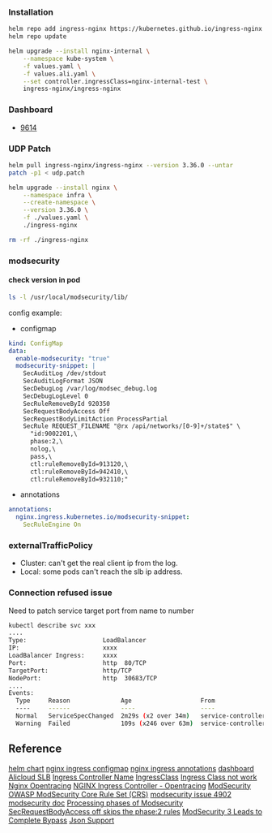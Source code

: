 ### Installation
```bash
helm repo add ingress-nginx https://kubernetes.github.io/ingress-nginx
helm repo update

helm upgrade --install nginx-internal \
    --namespace kube-system \
    -f values.yaml \
    -f values.ali.yaml \
    --set controller.ingressClass=nginx-internal-test \
    ingress-nginx/ingress-nginx
```        

### Dashboard
* [9614](https://grafana.com/grafana/dashboards/9614)

### UDP Patch
```bash
helm pull ingress-nginx/ingress-nginx --version 3.36.0 --untar
patch -p1 < udp.patch

helm upgrade --install nginx \
    --namespace infra \
    --create-namespace \
    --version 3.36.0 \
    -f ./values.yaml \
    ./ingress-nginx

rm -rf ./ingress-nginx
```

### modsecurity
#### check version in pod
```bash
ls -l /usr/local/modsecurity/lib/
```
config example:
* configmap
```yaml
kind: ConfigMap
data:
  enable-modsecurity: "true"
  modsecurity-snippet: |
    SecAuditLog /dev/stdout
    SecAuditLogFormat JSON
    SecDebugLog /var/log/modsec_debug.log
    SecDebugLogLevel 0
    SecRuleRemoveById 920350
    SecRequestBodyAccess Off
    SecRequestBodyLimitAction ProcessPartial
    SecRule REQUEST_FILENAME "@rx /api/networks/[0-9]+/state$" \
      "id:9002201,\
      phase:2,\
      nolog,\
      pass,\
      ctl:ruleRemoveById=913120,\
      ctl:ruleRemoveById=942410,\
      ctl:ruleRemoveById=932110;"
```
* annotations
```yaml
annotations:
  nginx.ingress.kubernetes.io/modsecurity-snippet:
    SecRuleEngine On
```


### externalTrafficPolicy
* Cluster: can't get the real client ip from the log.
* Local: some pods can't reach the slb ip address.

### Connection refused issue
Need to patch service target port from name to number
```bash
kubectl describe svc xxx 
....
Type:                     LoadBalancer
IP:                       xxxx
LoadBalancer Ingress:     xxxx
Port:                     http  80/TCP
TargetPort:               http/TCP
NodePort:                 http  30683/TCP
....
Events:
  Type     Reason              Age                   From                Message
  ----     ------              ----                  ----                -------
  Normal   ServiceSpecChanged  2m29s (x2 over 34m)   service-controller  The service will be updated because the spec has been changed.
  Warning  Failed              109s (x246 over 63m)  service-controller  Fail to ensure loadbalancer, error Message: The specified Port must be between 1 and 65535.. k8s/0/echo-server/debug/c22d473d33fed4328a89602bdb857032f
```

## Reference
[helm chart](https://github.com/kubernetes/ingress-nginx/tree/master/charts/ingress-nginx)
[nginx ingress configmap](https://kubernetes.github.io/ingress-nginx/user-guide/nginx-configuration/configmap)
[nginx ingress annotations](https://kubernetes.github.io/ingress-nginx/user-guide/nginx-configuration/annotations)
[dashboard](https://github.com/kubernetes/ingress-nginx/tree/master/deploy)
[Alicloud SLB](https://www.alibabacloud.com/help/doc-detail/86531.htm)
[Ingress Controller Name](https://github.com/kubernetes/ingress-nginx/blob/master/internal/k8s/main.go)
[IngressClass](https://github.com/kubernetes/ingress-nginx/issues/5593#issuecomment-721562875)
[Ingress Class not work](https://github.com/nginxinc/kubernetes-ingress/issues/1283#issuecomment-746701219)
[Nginx Opentracing](https://github.com/opentracing-contrib/nginx-opentracing)
[NGINX Ingress Controller - Opentracing](https://kubernetes.github.io/ingress-nginx/user-guide/third-party-addons/opentracing/)
[ModSecurity](https://github.com/SpiderLabs/ModSecurity)
[OWASP ModSecurity Core Rule Set (CRS)](https://github.com/coreruleset/coreruleset)
[modsecurity issue 4902](https://github.com/kubernetes/ingress-nginx/issues/4902)
[modsecurity doc](https://github.com/kubernetes/ingress-nginx/blob/main/docs/user-guide/third-party-addons/modsecurity.md)
[Processing phases of Modsecurity](https://malware.expert/modsecurity/processing-phases-modsecurity/)
[SecRequestBodyAccess off skips the phase:2 rules](https://github.com/SpiderLabs/ModSecurity/issues/2465)
[ModSecurity 3 Leads to Complete Bypass](https://coreruleset.org/20210302/disabling-request-body-access-in-modsecurity-3-leads-to-complete-bypass/)
[Json Support](https://www.trustwave.com/en-us/resources/blogs/spiderlabs-blog/modsecurity-advanced-topic-of-the-week-json-support/)
